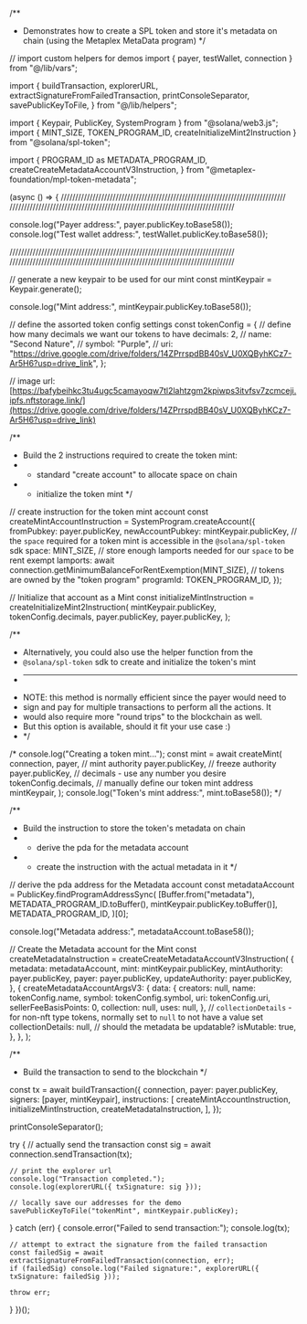 /**
 * Demonstrates how to create a SPL token and store it's metadata on chain (using the Metaplex MetaData program)
 */

// import custom helpers for demos
import { payer, testWallet, connection } from "@/lib/vars";

import {
  buildTransaction,
  explorerURL,
  extractSignatureFromFailedTransaction,
  printConsoleSeparator,
  savePublicKeyToFile,
} from "@/lib/helpers";

import { Keypair, PublicKey, SystemProgram } from "@solana/web3.js";
import { MINT_SIZE, TOKEN_PROGRAM_ID, createInitializeMint2Instruction } from "@solana/spl-token";

import {
  PROGRAM_ID as METADATA_PROGRAM_ID,
  createCreateMetadataAccountV3Instruction,
} from "@metaplex-foundation/mpl-token-metadata";

(async () => {
  //////////////////////////////////////////////////////////////////////////////
  //////////////////////////////////////////////////////////////////////////////

  console.log("Payer address:", payer.publicKey.toBase58());
  console.log("Test wallet address:", testWallet.publicKey.toBase58());

  //////////////////////////////////////////////////////////////////////////////
  //////////////////////////////////////////////////////////////////////////////

  // generate a new keypair to be used for our mint
  const mintKeypair = Keypair.generate();

  console.log("Mint address:", mintKeypair.publicKey.toBase58());

  // define the assorted token config settings
  const tokenConfig = {
    // define how many decimals we want our tokens to have
    decimals: 2,
    //
    name: "Second Nature",
    //
    symbol: "Purple",
    //
    uri: "https://drive.google.com/drive/folders/14ZPrrspdBB40sV_U0XQByhKCz7-Ar5H6?usp=drive_link",
  };

  // image url: [https://bafybeihkc3tu4ugc5camayoqw7tl2lahtzgm2kpiwps3itvfsv7zcmceji.ipfs.nftstorage.link/](https://drive.google.com/drive/folders/14ZPrrspdBB40sV_U0XQByhKCz7-Ar5H6?usp=drive_link)

  /**
   * Build the 2 instructions required to create the token mint:
   * - standard "create account" to allocate space on chain
   * - initialize the token mint
   */

  // create instruction for the token mint account
  const createMintAccountInstruction = SystemProgram.createAccount({
    fromPubkey: payer.publicKey,
    newAccountPubkey: mintKeypair.publicKey,
    // the `space` required for a token mint is accessible in the `@solana/spl-token` sdk
    space: MINT_SIZE,
    // store enough lamports needed for our `space` to be rent exempt
    lamports: await connection.getMinimumBalanceForRentExemption(MINT_SIZE),
    // tokens are owned by the "token program"
    programId: TOKEN_PROGRAM_ID,
  });

  // Initialize that account as a Mint
  const initializeMintInstruction = createInitializeMint2Instruction(
    mintKeypair.publicKey,
    tokenConfig.decimals,
    payer.publicKey,
    payer.publicKey,
  );

  /**
   * Alternatively, you could also use the helper function from the
   * `@solana/spl-token` sdk to create and initialize the token's mint
   * ---
   * NOTE: this method is normally efficient since the payer would need to
   * sign and pay for multiple transactions to perform all the actions. It
   * would also require more "round trips" to the blockchain as well.
   * But this option is available, should it fit your use case :)
   * */

  /*
  console.log("Creating a token mint...");
  const mint = await createMint(
    connection,
    payer,
    // mint authority
    payer.publicKey,
    // freeze authority
    payer.publicKey,
    // decimals - use any number you desire
    tokenConfig.decimals,
    // manually define our token mint address
    mintKeypair,
  );
  console.log("Token's mint address:", mint.toBase58());
  */

  /**
   * Build the instruction to store the token's metadata on chain
   * - derive the pda for the metadata account
   * - create the instruction with the actual metadata in it
   */

  // derive the pda address for the Metadata account
  const metadataAccount = PublicKey.findProgramAddressSync(
    [Buffer.from("metadata"), METADATA_PROGRAM_ID.toBuffer(), mintKeypair.publicKey.toBuffer()],
    METADATA_PROGRAM_ID,
  )[0];

  console.log("Metadata address:", metadataAccount.toBase58());

  // Create the Metadata account for the Mint
  const createMetadataInstruction = createCreateMetadataAccountV3Instruction(
    {
      metadata: metadataAccount,
      mint: mintKeypair.publicKey,
      mintAuthority: payer.publicKey,
      payer: payer.publicKey,
      updateAuthority: payer.publicKey,
    },
    {
      createMetadataAccountArgsV3: {
        data: {
          creators: null,
          name: tokenConfig.name,
          symbol: tokenConfig.symbol,
          uri: tokenConfig.uri,
          sellerFeeBasisPoints: 0,
          collection: null,
          uses: null,
        },
        // `collectionDetails` - for non-nft type tokens, normally set to `null` to not have a value set
        collectionDetails: null,
        // should the metadata be updatable?
        isMutable: true,
      },
    },
  );

  /**
   * Build the transaction to send to the blockchain
   */

  const tx = await buildTransaction({
    connection,
    payer: payer.publicKey,
    signers: [payer, mintKeypair],
    instructions: [
      createMintAccountInstruction,
      initializeMintInstruction,
      createMetadataInstruction,
    ],
  });

  printConsoleSeparator();

  try {
    // actually send the transaction
    const sig = await connection.sendTransaction(tx);

    // print the explorer url
    console.log("Transaction completed.");
    console.log(explorerURL({ txSignature: sig }));

    // locally save our addresses for the demo
    savePublicKeyToFile("tokenMint", mintKeypair.publicKey);
  } catch (err) {
    console.error("Failed to send transaction:");
    console.log(tx);

    // attempt to extract the signature from the failed transaction
    const failedSig = await extractSignatureFromFailedTransaction(connection, err);
    if (failedSig) console.log("Failed signature:", explorerURL({ txSignature: failedSig }));

    throw err;
  }
})();

